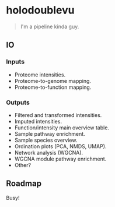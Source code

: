# holodoublevu

> I'm a pipeline kinda guy.

## IO

### Inputs

  - Proteome intensities.
  - Proteome-to-genome mapping.
  - Proteome-to-function mapping.

### Outputs

  - Filtered and transformed intensities.
  - Imputed intensities.
  - Function/intensity main overview table.
  - Sample pathway enrichment.
  - Sample species overview.
  - Ordination plots (PCA, NMDS, UMAP).
  - Network analysis (WGCNA).
  - WGCNA module pathway enrichment.
  - Other?


## Roadmap

Busy!

